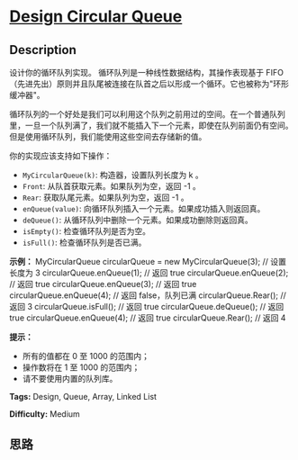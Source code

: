 # [Design Circular Queue][title]

## Description

设计你的循环队列实现。 循环队列是一种线性数据结构，其操作表现基于
FIFO（先进先出）原则并且队尾被连接在队首之后以形成一个循环。它也被称为"环形缓冲器"。

循环队列的一个好处是我们可以利用这个队列之前用过的空间。在一个普通队列里，一旦一个队列满了，我们就不能插入下一个元素，即使在队列前面仍有空间。但是使用循环队列，我们能使用这些空间去存储新的值。

你的实现应该支持如下操作：

  * `MyCircularQueue(k)`: 构造器，设置队列长度为 k 。
  * `Front`: 从队首获取元素。如果队列为空，返回 -1 。
  * `Rear`: 获取队尾元素。如果队列为空，返回 -1 。
  * `enQueue(value)`: 向循环队列插入一个元素。如果成功插入则返回真。
  * `deQueue()`: 从循环队列中删除一个元素。如果成功删除则返回真。
  * `isEmpty()`: 检查循环队列是否为空。
  * `isFull()`: 检查循环队列是否已满。



**示例：**
            MyCircularQueue circularQueue = new MyCircularQueue(3); // 设置长度为 3    circularQueue.enQueue(1);  // 返回 true    circularQueue.enQueue(2);  // 返回 true    circularQueue.enQueue(3);  // 返回 true    circularQueue.enQueue(4);  // 返回 false，队列已满    circularQueue.Rear();  // 返回 3    circularQueue.isFull();  // 返回 true    circularQueue.deQueue();  // 返回 true    circularQueue.enQueue(4);  // 返回 true    circularQueue.Rear();  // 返回 4



**提示：**

  * 所有的值都在 0 至 1000 的范围内；
  * 操作数将在 1 至 1000 的范围内；
  * 请不要使用内置的队列库。


**Tags:** Design, Queue, Array, Linked List

**Difficulty:** Medium

## 思路

[title]: https://leetcode-cn.com/problems/design-circular-queue
